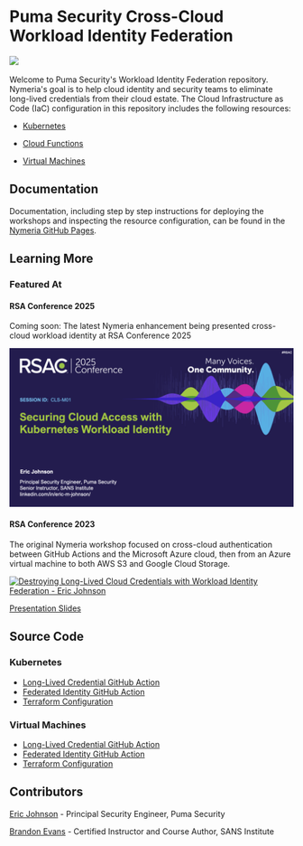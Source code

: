 # Puma Security Cross-Cloud Workload Identity Federation

![](https://pumasecurity.github.io/nymeria/img/nymeria.png)

Welcome to Puma Security's Workload Identity Federation repository. Nymeria's goal is to help cloud identity and security teams to eliminate long-lived credentials from their cloud estate. The Cloud Infrastructure as Code (IaC) configuration in this repository includes the following resources:

* [Kubernetes](./src/kubernetes/README.md)

* [Cloud Functions](./src/cloud_functions/README.md)

* [Virtual Machines](./src/virtual_machines/README.md)

## Documentation

Documentation, including step by step instructions for deploying the workshops and inspecting the resource configuration, can be found in the [Nymeria GitHub Pages](https://pumasecurity.github.io/nymeria/).

## Learning More

### Featured At

#### RSA Conference 2025

Coming soon: The latest Nymeria enhancement being presented cross-cloud workload identity at RSA Conference 2025

[![Securing Cloud Access with Kubernetes Workload Identity - Eric Johnson](./docs/docs/img/rsac2025.png)](https://path.rsaconference.com/flow/rsac/us25/FullAgenda/page/catalog/session/1726588498978001GFSF)

#### RSA Conference 2023

The original Nymeria workshop focused on cross-cloud authentication between GitHub Actions and the Microsoft Azure cloud, then from an Azure virtual machine to both AWS S3 and Google Cloud Storage.

[![Destroying Long-Lived Cloud Credentials with Workload Identity Federation - Eric Johnson](https://pumasecurity.github.io/nymeria/img/destroying-long-lived-credentials-workload-identity-federation.png)](https://youtu.be/Loj4eOIu-zo)

[Presentation Slides](https://pumasecurity.github.io/nymeria/assets/2023_USA23_CSCO-M05_01_Destroying_Long-Lived_Cloud_Credentials_with_Workload_Identity_Federation.pdf)

## Source Code

### Kubernetes

* [Long-Lived Credential GitHub Action](./.github/workflows/long-lived-credentials.yaml)
* [Federated Identity GitHub Action](./.github/workflows/federated-identity.yaml)
* [Terraform Configuration](./src/)

### Virtual Machines

* [Long-Lived Credential GitHub Action](./.github/workflows/long-lived-credentials.yaml)
* [Federated Identity GitHub Action](./.github/workflows/federated-identity.yaml)
* [Terraform Configuration](./src/)

## Contributors

[Eric Johnson](https://github.com/ejohn20) - Principal Security Engineer, Puma Security

[Brandon Evans](https://github.com/BrandonE) - Certified Instructor and Course Author, SANS Institute

